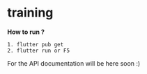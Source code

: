 # training

**How to run ?**  

    1. flutter pub get
    2. flutter run or F5

For the API documentation will be here soon :)


